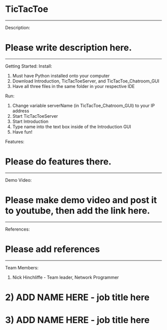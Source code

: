 # TicTacToe
________________________________________________________________________________________________________
Description:
# Please write description here.
________________________________________________________________________________________________________
Getting Started:
Install: 
1) Must have Python installed onto your computer
2) Download Introduction, TicTacToeServer, and TicTacToe_Chatroom_GUI
3) Have all three files in the same folder in your respective IDE

Run:
1) Change variable serverName (in TicTacToe_Chatroom_GUI) to your IP address
2) Start TicTacToeServer
3) Start Introduction
4) Type name into the text box inside of the Introduction GUI
5) Have fun!

Features:
# Please do features there.
________________________________________________________________________________________________________
Demo Video:
# Please make demo video and post it to youtube, then add the link here.
________________________________________________________________________________________________________
References:
# Please add references
________________________________________________________________________________________________________
Team Members:
1) Nick Hinchliffe - Team leader, Network Programmer
# 2) ADD NAME HERE - job title here
# 3) ADD NAME HERE - job title here
